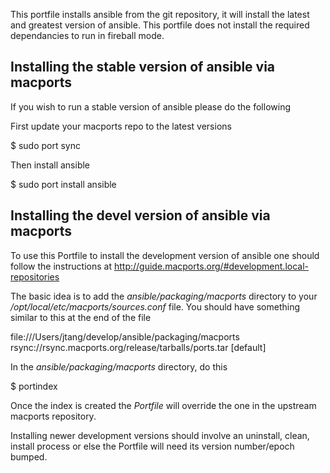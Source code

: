 This portfile installs ansible from the git repository, it will install the
latest and greatest version of ansible. This portfile does not install the
required dependancies to run in fireball mode.

## Installing the stable version of ansible via macports

If you wish to run a stable version of ansible please do the following

First update your macports repo to the latest versions

  $ sudo port sync

Then install ansible

  $ sudo port install ansible

## Installing the devel version of ansible via macports

To use this Portfile to install the development version of ansible one should
follow the instructions at
<http://guide.macports.org/#development.local-repositories>

The basic idea is to add the _ansible/packaging/macports_ directory to your
_/opt/local/etc/macports/sources.conf_ file. You should have something similar
to this at the end of the file

  file:///Users/jtang/develop/ansible/packaging/macports
  rsync://rsync.macports.org/release/tarballs/ports.tar [default]

In the _ansible/packaging/macports_ directory, do this

  $ portindex

Once the index is created the _Portfile_ will override the one in the upstream
macports repository.

Installing newer development versions should involve an uninstall, clean,
install process or else the Portfile will need its version number/epoch
bumped.
